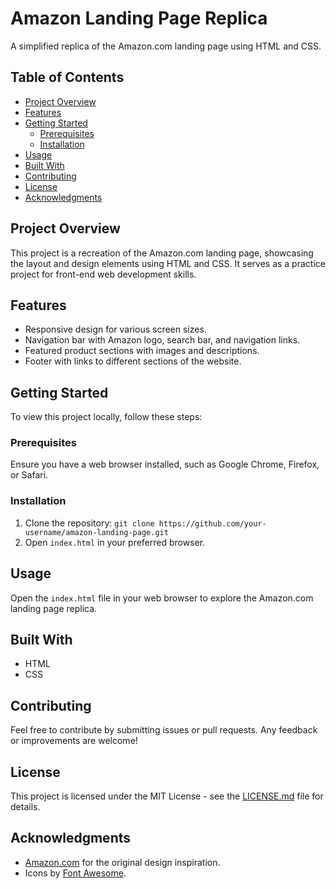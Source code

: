 # Amazon Landing Page Replica

A simplified replica of the Amazon.com landing page using HTML and CSS.

## Table of Contents

- [Project Overview](#project-overview)
- [Features](#features)
- [Getting Started](#getting-started)
  - [Prerequisites](#prerequisites)
  - [Installation](#installation)
- [Usage](#usage)
- [Built With](#built-with)
- [Contributing](#contributing)
- [License](#license)
- [Acknowledgments](#acknowledgments)

## Project Overview

This project is a recreation of the Amazon.com landing page, showcasing the layout and design elements using HTML and CSS. It serves as a practice project for front-end web development skills.

## Features

- Responsive design for various screen sizes.
- Navigation bar with Amazon logo, search bar, and navigation links.
- Featured product sections with images and descriptions.
- Footer with links to different sections of the website.

## Getting Started

To view this project locally, follow these steps:

### Prerequisites

Ensure you have a web browser installed, such as Google Chrome, Firefox, or Safari.

### Installation

1. Clone the repository: `git clone https://github.com/your-username/amazon-landing-page.git`
2. Open `index.html` in your preferred browser.

## Usage

Open the `index.html` file in your web browser to explore the Amazon.com landing page replica.

## Built With

- HTML
- CSS

## Contributing

Feel free to contribute by submitting issues or pull requests. Any feedback or improvements are welcome!

## License

This project is licensed under the MIT License - see the [LICENSE.md](LICENSE.md) file for details.

## Acknowledgments

- [Amazon.com](https://www.amazon.com/) for the original design inspiration.
- Icons by [Font Awesome](https://fontawesome.com/).
